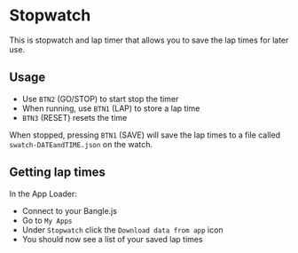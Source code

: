 # Stopwatch

This is stopwatch and lap timer that allows you to save the lap times for later use.

## Usage

* Use `BTN2` (GO/STOP) to start stop the timer
* When running, use `BTN1` (LAP) to store a lap time
* `BTN3` (RESET) resets the time

When stopped, pressing `BTN1` (SAVE) will save the lap times to a file called `swatch-DATEandTIME.json` on the watch.

## Getting lap times

In the App Loader:

* Connect to your Bangle.js
* Go to `My Apps`
* Under `Stopwatch` click the `Download data from app` icon
* You should now see a list of your saved lap times
